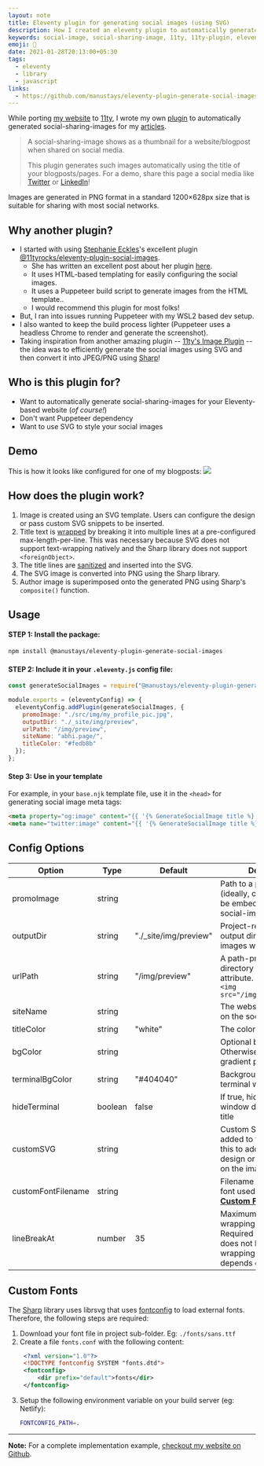 ```yaml
---
layout: note
title: Eleventy plugin for generating social images (using SVG)
description: How I created an eleventy plugin to automatically generate social-images for your website and blog posts.
keywords: social-image, social-sharing-image, 11ty, 11ty-plugin, eleventy-plugin
emoji: 🎈
date: 2021-01-28T20:13:00+05:30
tags:
  - eleventy
  - library
  - javascript
links:
  - https://github.com/manustays/eleventy-plugin-generate-social-images
---
```


While porting [my website](https://abhi.page/) to [11ty](https://www.11ty.dev/), I wrote my own [plugin](https://github.com/manustays/eleventy-plugin-generate-social-images) to automatically generated social-sharing-images for my [articles](https://abhi.page/notes).

> A social-sharing-image shows as a thumbnail for a website/blogpost when shared on social media.
>
> This plugin generates such images automatically using the title of your blogposts/pages. For a demo, share this page a social media like [Twitter](https://twitter.com/intent/tweet?url=https://abhi.page/notes/11ty-plugin-generate-social-images) or [LinkedIn](https://www.linkedin.com/shareArticle?mini=true&url=https://abhi.page/notes/11ty-plugin-generate-social-images&title=&summary=&source=)!

Images are generated in PNG format in a standard 1200×628px size that is suitable for sharing with most social networks.


## Why another plugin?
* I started with using [Stephanie Eckles](https://twitter.com/5t3ph)'s excellent plugin [@11tyrocks/eleventy-plugin-social-images](https://github.com/5t3ph/eleventy-plugin-social-images).
  * She has written an excellent post about her plugin [here](https://dev.to/5t3ph/automated-social-sharing-images-with-puppeteer-11ty-and-netlify-22ln).
  * It uses HTML-based templating for easily configuring the social images.
  * It uses a Puppeteer build script to generate images from the HTML template..
  * I would recommend this plugin for most folks!
* But, I ran into issues running Puppeteer with my WSL2 based dev setup.
* I also wanted to keep the build process lighter (Puppeteer uses a headless Chrome to render and generate the screenshot).
* Taking inspiration from another amazing plugin -- [11ty's Image Plugin](https://www.11ty.dev/docs/plugins/image/) -- the idea was to efficiently generate the social images using SVG and then convert it into JPEG/PNG using [Sharp](https://github.com/lovell/sharp)!


## Who is this plugin for?
* Want to automatically generate social-sharing-images for your Eleventy-based website (_of course!_)
* Don't want Puppeteer dependency
* Want to use SVG to style your social images


## Demo
This is how it looks like configured for one of my blogposts:
![](https://abhi.page/img/preview/how-to-load-third-party-javascript-on-demand.png)


## How does the plugin work?
1. Image is created using an SVG template. Users can configure the design or pass custom SVG snippets to be inserted.
2. Title text is [wrapped](https://github.com/manustays/eleventy-plugin-generate-social-images/blob/4df9ce4ad93036bb842728f4684b12954316f5e2/utils/generateSocialImage.js#L9) by breaking it into multiple lines at a pre-configured max-length-per-line. This was necessary because SVG does not support text-wrapping natively and the Sharp library does not support `<foreignObject>`.
3. The title lines are [sanitized](https://github.com/manustays/eleventy-plugin-generate-social-images/blob/4df9ce4ad93036bb842728f4684b12954316f5e2/utils/generateSocialImage.js#L39) and inserted into the SVG.
4. The SVG image is converted into PNG using the Sharp library.
5. Author image is superimposed onto the generated PNG using Sharp's `composite()` function.


## Usage

#### STEP 1: Install the package:
```bash
npm install @manustays/eleventy-plugin-generate-social-images
```

#### STEP 2: Include it in your `.eleventy.js` config file:

```js
const generateSocialImages = require("@manustays/eleventy-plugin-generate-social-images");

module.exports = (eleventyConfig) => {
  eleventyConfig.addPlugin(generateSocialImages, {
    promoImage: "./src/img/my_profile_pic.jpg",
    outputDir: "./_site/img/preview",
    urlPath: "/img/preview",
	siteName: "abhi.page/",
	titleColor: "#fedb8b"
  });
};
```

#### Step 3: Use in your template
For example, in your `base.njk` template file, use it in the `<head>` for generating social image meta tags:
```html
<meta property="og:image" content="{{ '{% GenerateSocialImage title %}' }}" />
<meta name="twitter:image" content="{{ '{% GenerateSocialImage title %}' }}" />
```


## Config Options

| Option      | Type   | Default       | Description |
| ----------- | ------ | ------------- |-------------|
| promoImage  | string |               | Path to a promo Image (ideally, circular) that will be embedded in the social-images |
| outputDir   | string | "./\_site/img/preview" | Project-relative path to the output directory where images will be generated |
| urlPath     | string | "/img/preview" | A path-prefix-esque directory for the &lt;img src&gt; attribute. e.g. `/img/` for `<img src="/img/MY_IMAGE.jpeg">` |
| siteName    | string |               | The website name to show on the social-image |
| titleColor  | string | "white"       | The color of the page-title |
| bgColor     | string |               | Optional background color. Otherwise, shows the gradient pattern |
| terminalBgColor| string | "#404040"  | Background color of the terminal window design |
| hideTerminal  | boolean | false      | If true, hides the terminal window design behind the title |
| customSVG     | string  |            | Custom SVG code to be added to the image. Use this to add your own design or text anywhere on the image |
| customFontFilename | string |        | Filename of custom local font used for title ([see **Custom Fonts**](#custom-fonts)) |
| lineBreakAt  | number | 35           | Maximum row length for wrapping the title. Required because SVG does not have auto-wrapping text. Should depends on the font used |

## Custom Fonts
The [Sharp](https://github.com/lovell/sharp) library uses librsvg that uses [fontconfig](https://www.freedesktop.org/software/fontconfig/fontconfig-user) to load external fonts. Therefore, the following steps are required:
1. Download your font file in project sub-folder. Eg: `./fonts/sans.ttf`
2. Create a file `fonts.conf` with the following content:
   ```xml
	<?xml version="1.0"?>
	<!DOCTYPE fontconfig SYSTEM "fonts.dtd">
	<fontconfig>
		<dir prefix="default">fonts</dir>
	</fontconfig>
	```
3. Setup the following environment variable on your build server (eg: Netlify):
   ```bash
   FONTCONFIG_PATH=.
   ```

---

**Note:** For a complete implementation example, [checkout my website on Github](https://github.com/manustays/abhi.page.11ty).
